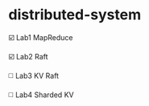 # distributed-system

:ballot_box_with_check: Lab1 MapReduce

:ballot_box_with_check: Lab2 Raft

:white_medium_square: Lab3 KV Raft

:white_medium_square: Lab4  Sharded KV
